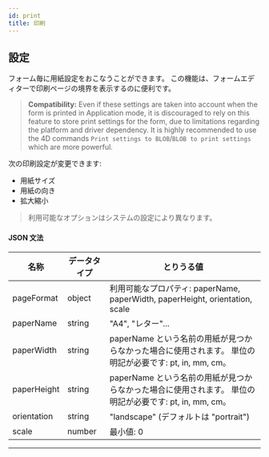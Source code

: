 ```yaml
---
id: print
title: 印刷
---
```


## 設定

フォーム毎に用紙設定をおこなうことができます。 この機能は、フォームエディターで印刷ページの境界を表示するのに便利です。

> **Compatibility:** Even if these settings are taken into account when the form is printed in Application mode, it is discouraged to rely on this feature to store print settings for the form, due to limitations regarding the platform and driver dependency. It is highly recommended to use the 4D commands `Print settings to BLOB`/`BLOB to print settings` which are more powerful.

次の印刷設定が変更できます:

- 用紙サイズ
- 用紙の向き
- 拡大縮小

> 利用可能なオプションはシステムの設定により異なります。

#### JSON 文法

| 名称          | データタイプ | とりうる値                                                                              |
| ----------- | ------ | ---------------------------------------------------------------------------------- |
| pageFormat  | object | 利用可能なプロパティ: paperName, paperWidth, paperHeight, orientation, scale |
| paperName   | string | "A4", "レター"...                     |
| paperWidth  | string | paperName という名前の用紙が見つからなかった場合に使用されます。 単位の明記が必要です: pt, in, mm, cm。  |
| paperHeight | string | paperName という名前の用紙が見つからなかった場合に使用されます。 単位の明記が必要です: pt, in, mm, cm。  |
| orientation | string | "landscape" (デフォルトは "portrait")                                 |
| scale       | number | 最小値: 0                                                             |

---
